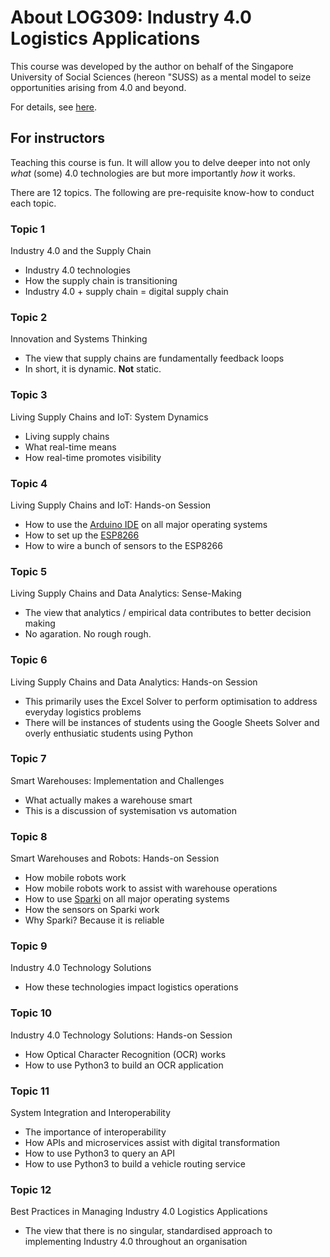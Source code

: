 # About LOG309: Industry 4.0 Logistics Applications

This course was developed by the author on behalf of the Singapore University of
Social Sciences (hereon "SUSS) as a mental model to seize opportunities arising
from 4.0 and beyond.

For details, see [here](https://www.suss.edu.sg/courses/detail/log309).

## For instructors

Teaching this course is fun. It will allow you to delve deeper into not only
*what* (some) 4.0 technologies are but more importantly *how* it works.

There are 12 topics. The following are pre-requisite know-how to conduct each topic.

### Topic 1

Industry 4.0 and the Supply Chain

- Industry 4.0 technologies
- How the supply chain is transitioning
- Industry 4.0 + supply chain = digital supply chain

### Topic 2

Innovation and Systems Thinking

- The view that supply chains are fundamentally feedback loops
- In short, it is dynamic. **Not** static.

### Topic 3

Living Supply Chains and IoT: System Dynamics

- Living supply chains
- What real-time means
- How real-time promotes visibility

### Topic 4

Living Supply Chains and IoT: Hands-on Session

- How to use the [Arduino IDE](https://www.arduino.cc/en/software) on all major operating systems
- How to set up the [ESP8266](https://www.sparkfun.com/products/13711)
- How to wire a bunch of sensors to the ESP8266

### Topic 5

Living Supply Chains and Data Analytics: Sense-Making

- The view that analytics / empirical data contributes to better decision making
- No agaration. No rough rough.

### Topic 6

Living Supply Chains and Data Analytics: Hands-on Session

- This primarily uses the Excel Solver to perform optimisation to address everyday logistics problems
- There will be instances of students using the Google Sheets Solver and overly enthusiatic students using Python

### Topic 7

Smart Warehouses: Implementation and Challenges

- What actually makes a warehouse smart
- This is a discussion of systemisation vs automation

### Topic 8

Smart Warehouses and Robots: Hands-on Session

- How mobile robots work
- How mobile robots work to assist with warehouse operations
- How to use [Sparki](http://arcbotics.com/products/sparki/) on all major operating systems
- How the sensors on Sparki work
- Why Sparki? Because it is reliable

### Topic 9

Industry 4.0 Technology Solutions

- How these technologies impact logistics operations

### Topic 10

Industry 4.0 Technology Solutions: Hands-on Session

- How Optical Character Recognition (OCR) works
- How to use Python3 to build an OCR application

### Topic 11

System Integration and Interoperability

- The importance of interoperability
- How APIs and microservices assist with digital transformation
- How to use Python3 to query an API
- How to use Python3 to build a vehicle routing service

### Topic 12

Best Practices in Managing Industry 4.0 Logistics Applications

- The view that there is no singular, standardised approach to implementing Industry 4.0 throughout an organisation
